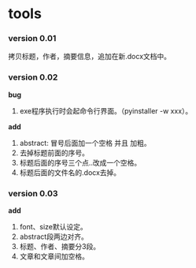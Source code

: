 # tools

### version 0.01
拷贝标题，作者，摘要信息，追加在新.docx文档中。

### version 0.02
**bug**

1. exe程序执行时会起命令行界面。（pyinstaller -w xxx）。

**add**

1. abstract: 冒号后面加一个空格 并且 加粗。
2. 去掉标题前面的序号。
3. 标题后面的序号三个点..改成一个空格。
4. 标题后面的文件名的.docx去掉。

### version 0.03
**add**

1. font、size默认设定。
2. abstract段两边对齐。
3. 标题、作者、摘要分3段。
4. 文章和文章间加空格。